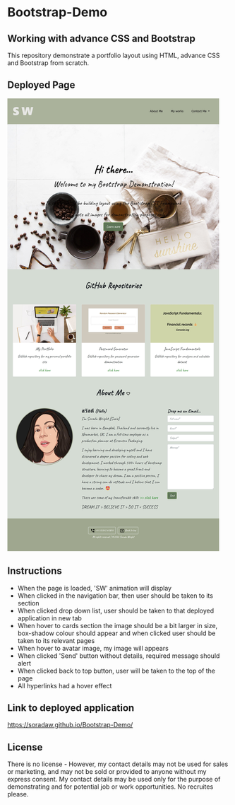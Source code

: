 # Bootstrap-Demo

## Working with advance CSS and Bootstrap

This repository demonstrate a portfolio layout using HTML, advance CSS and Bootstrap from scratch.

## Deployed Page

![Bootstrap-Demo](/images/deployed-page.jpg)

## Instructions

* When the page is loaded, 'SW' animation will display
* When clicked in the navigation bar, then user should be taken to its section
* When clicked drop down list, user should be taken to that deployed application in new tab
* When hover to cards section the image should be a bit larger in size, box-shadow colour should appear and when clicked user should be taken to its relevant pages
* When hover to avatar image, my image will appears
* When clicked 'Send' button without details, required message should alert
* When clicked back to top button, user will be taken to the top of the page
* All hyperlinks had a hover effect

## Link to deployed application

https://soradaw.github.io/Bootstrap-Demo/

## License

There is no license - However, my contact details may not be used for sales or marketing, and may not be sold or provided to anyone without my express consent. My contact details may be used only for the purpose of demonstrating and for potential job or work opportunities. No recruites please.